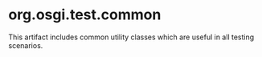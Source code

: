# org.osgi.test.common

This artifact includes common utility classes which are useful in all testing scenarios.
